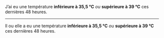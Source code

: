 <!---->J’ai eu une température <b>inférieure à 35,5 °C</b> <em>ou</em> <b>supérieure à 39 °C</b> ces dernières 48 heures.

---

<!---->Il ou elle a eu une température <b>inférieure à 35,5 °C</b> <em>ou</em> <b>supérieure à 39 °C</b> ces dernières 48 heures.

